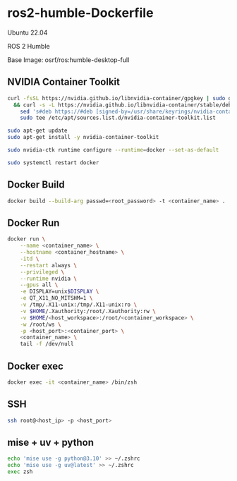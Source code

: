 # ros2-humble-Dockerfile
Ubuntu 22.04   

ROS 2 Humble   

Base Image: osrf/ros:humble-desktop-full   




## NVIDIA Container Toolkit
```bash
curl -fsSL https://nvidia.github.io/libnvidia-container/gpgkey | sudo gpg --dearmor -o /usr/share/keyrings/nvidia-container-toolkit-keyring.gpg \
  && curl -s -L https://nvidia.github.io/libnvidia-container/stable/deb/nvidia-container-toolkit.list | \
    sed 's#deb https://#deb [signed-by=/usr/share/keyrings/nvidia-container-toolkit-keyring.gpg] https://#g' | \
    sudo tee /etc/apt/sources.list.d/nvidia-container-toolkit.list
```


```bash
sudo apt-get update
sudo apt-get install -y nvidia-container-toolkit
```

  
```bash
sudo nvidia-ctk runtime configure --runtime=docker --set-as-default
```


```bash
sudo systemctl restart docker
```



## Docker Build
```bash
docker build --build-arg passwd=<root_password> -t <container_name> .
```




## Docker Run
```bash
docker run \
    --name <container_name> \
    --hostname <container_hostname> \
    -itd \
    --restart always \
    --privileged \
    --runtime nvidia \
    --gpus all \
    -e DISPLAY=unix$DISPLAY \
    -e QT_X11_NO_MITSHM=1 \
    -v /tmp/.X11-unix:/tmp/.X11-unix:ro \
    -v $HOME/.Xauthority:/root/.Xauthority:rw \
    -v $HOME/<host_workspace>:/root/<container_workspace> \
    -w /root/ws \
    -p <host_port>:<container_port> \
    <container_name> \
    tail -f /dev/null
```

## Docker exec
```bash
docker exec -it <container_name> /bin/zsh
```


## SSH
```bash
ssh root@<host_ip> -p <host_port>
```

## mise + uv + python
```bash
echo 'mise use -g python@3.10' >> ~/.zshrc
echo 'mise use -g uv@latest' >> ~/.zshrc
exec zsh
```
